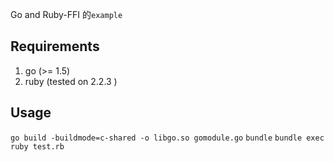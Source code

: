 Go and Ruby-FFI 的`example`
## Requirements
1. go (>= 1.5)
2. ruby (tested on 2.2.3 )

## Usage
`go build -buildmode=c-shared -o libgo.so gomodule.go`
`bundle`
`bundle exec ruby test.rb`
